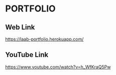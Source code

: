 # PORTFOLIO
## Web Link
https://laab-portfolio.herokuapp.com/
## YouTube Link
https://www.youtube.com/watch?v=h_WfKraQ5Pw